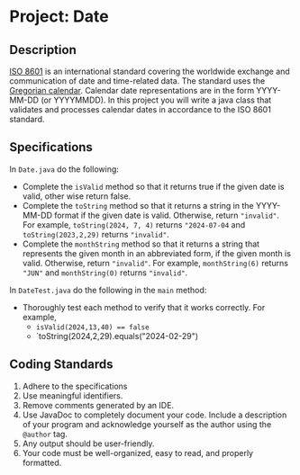 # Project: Date
## Description
[ISO 8601](https://en.wikipedia.org/wiki/ISO_8601) is an international standard covering the worldwide exchange and communication of date and time-related data. The standard uses the [Gregorian calendar](https://en.wikipedia.org/wiki/Gregorian_calendar). Calendar date representations are in the form YYYY-MM-DD (or YYYYMMDD).
In this project you will write a java class that validates and processes calendar dates in accordance to the ISO 8601 standard.
## Specifications
In `Date.java` do the following:
- Complete the `isValid` method so that it returns true if the given date is valid, other wise return false.
- Complete the `toString` method so that it returns a string in the YYYY-MM-DD format if the given date is valid. Otherwise, return `"invalid"`. For example, `toString(2024, 7, 4)` returns `"2024-07-04` and `toString(2023,2,29)` returns `"invalid"`.
- Complete the `monthString` method so that it returns a string that represents the given month in an abbreviated form, if the given month is valid. Otherwise, return `"invalid"`. For example, `monthString(6)` returns `"JUN"` and `monthString(0)` returns `"invalid"`.

In `DateTest.java` do the following in the `main` method:
- Thoroughly test each method to verify that it works correctly. For example,
  -  `isValid(2024,13,40) == false`
  -  `toString(2024,2,29).equals("2024-02-29")
## Coding Standards
1. Adhere to the specifications
2. Use meaningful identifiers.
3. Remove comments generated by an IDE.
4. Use JavaDoc to completely document your code. Include a description of your program and acknowledge yourself as the author using the `@author` tag.
5. Any output should be user-friendly.
6. Your code must be well-organized, easy to read, and properly formatted.

